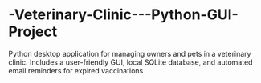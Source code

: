 # -Veterinary-Clinic---Python-GUI-Project
Python desktop application for managing owners and pets in a veterinary clinic. Includes a user-friendly GUI, local SQLite database, and automated email reminders for expired vaccinations
